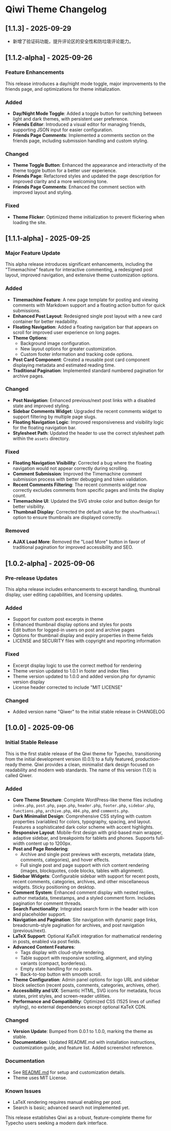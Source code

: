 # Qiwi Theme Changelog

## [1.1.3] - 2025-09-29
- 新增了验证码功能，提升评论区的安全性和防垃圾评论能力。

## [1.1.2-alpha] - 2025-09-26
### Feature Enhancements

This release introduces a day/night mode toggle, major improvements to the friends page, and optimizations for theme initialization.

### Added
- **Day/Night Mode Toggle**: Added a toggle button for switching between light and dark themes, with persistent user preference.
- **Friends Editor**: Introduced a visual editor for managing friends, supporting JSON input for easier configuration.
- **Friends Page Comments**: Implemented a comments section on the friends page, including submission handling and custom styling.

### Changed
- **Theme Toggle Button**: Enhanced the appearance and interactivity of the theme toggle button for a better user experience.
- **Friends Page**: Refactored styles and updated the page description for improved clarity and a more welcoming tone.
- **Friends Page Comments**: Enhanced the comment section with improved layout and styling.

### Fixed
- **Theme Flicker**: Optimized theme initialization to prevent flickering when loading the site.

## [1.1.1-alpha] - 2025-09-25
### Major Feature Update

This alpha release introduces significant enhancements, including the "Timemachine" feature for interactive commenting, a redesigned post layout, improved navigation, and extensive theme customization options.

### Added
- **Timemachine Feature**: A new page template for posting and viewing comments with Markdown support and a floating action button for quick submissions.
- **Enhanced Post Layout**: Redesigned single post layout with a new card container for better readability.
- **Floating Navigation**: Added a floating navigation bar that appears on scroll for improved user experience on long pages.
- **Theme Options**:
  - Background image configuration.
  - New layout options for greater customization.
  - Custom footer information and tracking code options.
- **Post Card Component**: Created a reusable post card component displaying metadata and estimated reading time.
- **Traditional Pagination**: Implemented standard numbered pagination for archive pages.

### Changed
- **Post Navigation**: Enhanced previous/next post links with a disabled state and improved styling.
- **Sidebar Comments Widget**: Upgraded the recent comments widget to support filtering by multiple page slugs.
- **Floating Navigation Logic**: Improved responsiveness and visibility logic for the floating navigation bar.
- **Stylesheet Path**: Updated the header to use the correct stylesheet path within the `assets` directory.

### Fixed
- **Floating Navigation Visibility**: Corrected a bug where the floating navigation would not appear correctly during scrolling.
- **Comment Submission**: Improved the Timemachine comment submission process with better debugging and token validation.
- **Recent Comments Filtering**: The recent comments widget now correctly excludes comments from specific pages and limits the display count.
- **Timemachine UI**: Updated the SVG stroke color and button design for better visibility.
- **Thumbnail Display**: Corrected the default value for the `showThumbnail` option to ensure thumbnails are displayed correctly.

### Removed
- **AJAX Load More**: Removed the "Load More" button in favor of traditional pagination for improved accessibility and SEO.

## [1.0.2-alpha] - 2025-09-06
### Pre-release Updates

This alpha release includes enhancements to excerpt handling, thumbnail display, user editing capabilities, and licensing updates.

### Added
- Support for custom post excerpts in theme
- Enhanced thumbnail display options and styles for posts
- Edit button for logged-in users on post and archive pages
- Options for thumbnail display and expiry properties in theme fields
- LICENSE and SECURITY files with copyright and reporting information

### Fixed
- Excerpt display logic to use the correct method for rendering
- Theme version updated to 1.0.1 in footer and index files
- Theme version updated to 1.0.0 and added version.php for dynamic version display
- License header corrected to include "MIT LICENSE"

### Changed
- Added version name "Qiwer" to the initial stable release in CHANGELOG

## [1.0.0] - 2025-09-06
### Initial Stable Release

This is the first stable release of the Qiwi theme for Typecho, transitioning from the initial development version (0.0.1) to a fully featured, production-ready theme. Qiwi provides a clean, minimalist dark design focused on readability and modern web standards. The name of this version (1.0) is called Qiwer.

### Added
- **Core Theme Structure**: Complete WordPress-like theme files including `index.php`, `post.php`, `page.php`, `header.php`, `footer.php`, `sidebar.php`, `functions.php`, `archive.php`, `404.php`, and `comments.php`.
- **Dark Minimalist Design**: Comprehensive CSS styling with custom properties (variables) for colors, typography, spacing, and layout. Features a sophisticated dark color scheme with accent highlights.
- **Responsive Layout**: Mobile-first design with grid-based main wrapper, adaptive sidebar, and breakpoints for tablets and phones. Supports full-width content up to 1200px.
- **Post and Page Rendering**: 
  - Archive and single post previews with excerpts, metadata (date, comments, categories), and hover effects.
  - Full single post and page support with rich content rendering (images, blockquotes, code blocks, tables with alignment).
- **Sidebar Widgets**: Configurable sidebar with support for recent posts, recent comments, categories, archives, and other miscellaneous widgets. Sticky positioning on desktop.
- **Comment System**: Enhanced comment display with nested replies, author metadata, timestamps, and a styled comment form. Includes pagination for comment threads.
- **Search Functionality**: Integrated search form in the header with icon and placeholder support.
- **Navigation and Pagination**: Site navigation with dynamic page links, breadcrumb-style pagination for archives, and post navigation (previous/next).
- **LaTeX Support**: Optional KaTeX integration for mathematical rendering in posts, enabled via post fields.
- **Advanced Content Features**:
  - Tags display with cloud-style rendering.
  - Table support with responsive scrolling, alignment, and styling variants (compact, borderless).
  - Empty state handling for no posts.
  - Back-to-top button with smooth scroll.
- **Theme Configuration**: Admin panel options for logo URL and sidebar block selection (recent posts, comments, categories, archives, other).
- **Accessibility and UX**: Semantic HTML, SVG icons for metadata, focus states, print styles, and screen-reader utilities.
- **Performance and Compatibility**: Optimized CSS (1525 lines of unified styling), no external dependencies except optional KaTeX CDN.

### Changed
- **Version Update**: Bumped from 0.0.1 to 1.0.0, marking the theme as stable.
- **Documentation**: Updated README.md with installation instructions, customization guide, and feature list. Added screenshot reference.

### Documentation
- See [README.md](README.md) for setup and customization details.
- Theme uses MIT License.

### Known Issues
- LaTeX rendering requires manual enabling per post.
- Search is basic; advanced search not implemented yet.

This release establishes Qiwi as a robust, feature-complete theme for Typecho users seeking a modern dark interface.

